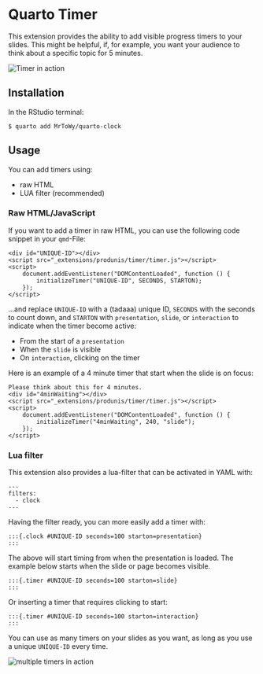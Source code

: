 # Quarto Timer

This extension provides the ability to add visible progress timers to your slides. This might be helpful, if, for example, you want your audience to think about a specific topic for 5 minutes.
 
![Timer in action](https://www.produnis.de/blog/posts/2024-01-16-QuartoExtensions/4mintimer.jpg)

## Installation
In the RStudio terminal:

```
$ quarto add MrToWy/quarto-clock
```

## Usage

You can add timers using:

- raw HTML
- LUA filter (recommended)

### Raw HTML/JavaScript
If you want to add a timer in raw HTML, you can use the following code snippet in your `qmd`-File:

```
<div id="UNIQUE-ID"></div>
<script src="_extensions/produnis/timer/timer.js"></script>
<script>
    document.addEventListener("DOMContentLoaded", function () {
        initializeTimer("UNIQUE-ID", SECONDS, STARTON); 
    });
</script>
```

...and replace `UNIQUE-ID` with a (tadaaa) unique ID, `SECONDS` with the seconds to count down, and `STARTON` with `presentation`, `slide`, or `interaction` to indicate when the timer become active:

- From the start of a `presentation`
- When the `slide` is visible
- On `interaction`, clicking on the timer

Here is an example of a 4 minute timer that start when the slide is on focus:

```
Please think about this for 4 minutes.
<div id="4minWaiting"></div>
<script src="_extensions/produnis/timer/timer.js"></script>
<script>
    document.addEventListener("DOMContentLoaded", function () {
        initializeTimer("4minWaiting", 240, "slide"); 
    });
</script>
```

### Lua filter

This extension also provides a lua-filter that can be activated in YAML with:

```
---
filters: 
  - clock
---
```

Having the filter ready, you can more easily add a timer with:

```
:::{.clock #UNIQUE-ID seconds=100 starton=presentation}
:::
```

The above will start timing from when the presentation is loaded.
The example below starts when the slide or page becomes visible.

```
:::{.timer #UNIQUE-ID seconds=100 starton=slide}
:::
```

Or inserting a timer that requires clicking to start:

```
:::{.timer #UNIQUE-ID seconds=100 starton=interaction}
:::
```

You can use as many timers on your slides as you want, as long as you use a unique `UNIQUE-ID` every time.

![multiple timers in action](https://www.produnis.de/blog/posts/2024-01-04-Revealjs-Timer/revealjstimer.jpg)
